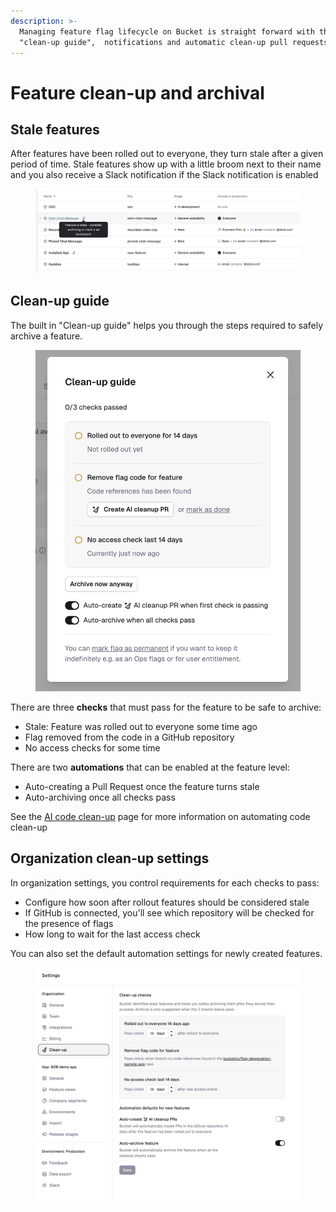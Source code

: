 ```yaml
---
description: >-
  Managing feature flag lifecycle on Bucket is straight forward with the
  "clean-up guide",  notifications and automatic clean-up pull requests.
---
```


# Feature clean-up and archival

## Stale features

After features have been rolled out to everyone, they turn stale after a given period of time. Stale features show up with a little broom next to their name and you also receive a Slack notification if the Slack notification is enabled

<figure><img src="../.gitbook/assets/Screenshot 2025-07-15 at 21.31.16.png" alt=""><figcaption></figcaption></figure>

## Clean-up guide

The built in "Clean-up guide" helps you through the steps required to safely archive a feature.

<figure><img src="../.gitbook/assets/Screenshot 2025-07-10 at 14.04.07.png" alt="" width="563"><figcaption></figcaption></figure>

There are three **checks** that must pass for the feature to be safe to archive:

* Stale: Feature was rolled out to everyone some time ago
* Flag removed from the code in a GitHub repository
* No access checks for some time

There are two **automations** that can be enabled at the feature level:

* Auto-creating a Pull Request once the feature turns stale
* Auto-archiving once all checks pass

See the [AI code clean-up](ai-code-clean-up-beta.md) page for more information on automating code clean-up

## Organization clean-up settings

In organization settings, you control requirements for each checks to pass:

* Configure how soon after rollout features should be considered stale
* If GitHub is connected, you'll see which repository will be checked for the presence of flags
* How long to wait for the last access check

You can also set the default automation settings for newly created features.

<figure><img src="../.gitbook/assets/Screenshot 2025-07-10 at 14.11.01.png" alt=""><figcaption></figcaption></figure>



